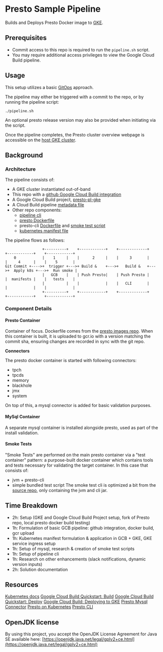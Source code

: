 # Presto Sample Pipeline

Builds and Deploys Presto Docker image to [GKE](https://cloud.google.com/kubernetes-engine). 

## Prerequisites 

- Commit access to this repo is required to run the `pipeline.sh` script.  
- You may require additional access privileges to view the Google Cloud Build pipeline.

## Usage

This setup utilizes a basic [GitOps](https://www.gitops.tech/) approach.  

The pipeline may either be triggered with a commit to the repo, or by running
the pipeline script:

```shell
./pipeline.sh
``` 

An optional presto release version may also be provided when initiating via the script.

Once the pipeline completes, the Presto cluster overview webpage is accessible on 
the [host GKE cluster](http://35.238.175.52/ui/).

## Background

### Architecture

The pipeline consists of:
- A GKE cluster instantiated out-of-band
- This repo with a [github Google Cloud Build integration](https://github.com/padolan/presto-pl-gke/settings/installations)
- A Google Cloud Build project, [presto-pl-gke](https://console.cloud.google.com/cloud-build/dashboard?project=presto-pl-gke)
- A Cloud Build pipeline [metadata file](https://github.com/padolan/presto-pl-gke/blob/master/cloudbuild.yaml)
- Other repo components:
  - [pipeline cli](https://github.com/padolan/presto-pl-gke/blob/master/pipeline.sh)
  - [presto Dockerfile](https://github.com/padolan/presto-pl-gke/blob/master/presto/Dockerfile)
  - presto-cli [Dockerfile](https://github.com/padolan/presto-pl-gke/blob/master/presto-cli/Dockerfile)
  and [smoke test script](https://github.com/padolan/presto-pl-gke/blob/master/presto-cli/presto-smoketest.sh)
  - [kubernetes manifest file](https://github.com/padolan/presto-pl-gke/blob/master/presto-common/manifests.k8s.tpl)

The pipeline flows as follows:
```
                 +----------+    +------------+    +-------------+    +------------+    +------------+
    0            |    1     |    |      2     |    |     3       |    |     4      |    |    5       |
Git Commit +---->+  trigger +--->+ Build &    +--->+   Build &   +--->+  Apply k8s +--->+  Run smoke |
                 |   GCB    |    | Push Presto|    | Push Presto |    |  manifests |    |   tests    |
                 |          |    |            |    |   CLI       |    |            |    |            |
                 +----------+    +------------+    +-------------+    +------------+    +------------+
```
### Component Details

#### Presto Container
Container of focus.  Dockerfile comes from the [presto images repo](https://github.com/starburstdata/docker-images/tree/master/presto).
When this container is built, it is uploaded to gcr.io with a version matching the commit sha, ensuring
changes are recorded in sync with the git repo.

**Connectors**

The presto docker container is started with following connectors:
* tpch
* tpcds
* memory
* blackhole
* jmx
* system

On top of this, a mysql connector is added for basic validation purposes.

#### MySql Container
A separate mysql container is installed alongside presto, used as part of the install validation. 

#### Smoke Tests

"Smoke Tests" are performed on the main presto container via a "test container" pattern: a purpose-built
docker container which contains tools and tests necessary for validating the target container.  In this case
that consists of:
- jvm + presto-cli
- simple bundled test script
The smoke test cli is optimized a bit from the [source repo](https://github.com/starburstdata/docker-images/), 
only containing the jvm and cli jar.


## Time Breakdown
- 2h: Setup (GKE and Google Cloud Build Project setup, fork of Presto repo, local presto docker build testing)
- 1h: Formulation of basic GCB pipeline: github integration, docker build, gcr upload
- 1h: Kubernetes manifest formulation & application in GCB + GKE, GKE service ingress setup
- 1h: Setup of mysql, research & creation of smoke test scripts
- 1h: Setup of pipeline cli
- 1h: Research on other enhancements (slack notifications, dynamic version inputs)
- 2h: Solution documentation

## Resources
[Kubernetes docs](https://kubernetes.io/)
[Google Cloud Build Quickstart: Build](https://cloud.google.com/cloud-build/docs/quickstart-build)
[Google Cloud Build Quickstart: Deploy](https://cloud.google.com/cloud-build/docs/quickstart-deploy)
[Google Cloud Build: Deploying to GKE](https://cloud.google.com/cloud-build/docs/deploying-builds/deploy-gke)
[Presto Mysql Connector](https://prestodb.io/docs/current/connector/mysql.html)
[Presto on Kubernetes](https://docs.starburstdata.com/latest/kubernetes.html)
[Presto CLI](https://docs.starburstdata.com/latest/installation/cli.html)

## OpenJDK license

By using this project, you accept the OpenJDK License Agreement for Java SE available here:
[https://openjdk.java.net/legal/gplv2+ce.html](https://openjdk.java.net/legal/gplv2+ce.html)
